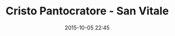 ---
title: Cristo Pantocratore - San Vitale
layout: post
date: 2015-10-05 22:45
numero: 40
image: 40_cristo_sanvitale.png
thumb: 40_cristo_sanvitale.svg
wiki: https://it.wikipedia.org/wiki/Cristo_Pantocratore
source: https://commons.wikimedia.org/wiki/File:SanVitale09.jpg
source-name: Wikimedia Commons
autore: luca corsato
social-autore: https://twitter.com/lucacorsato
social-idea: https://twitter.com/lucacorsato
idea: luca corsato
tags:
- uomo
- divinità
- id. corsato
---